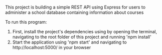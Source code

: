 This project is building a simple REST API using Express for users to administer a school database containing information about courses

To run this program:

1. First, install the project's dependencies using by opening the terminal, navigating to the root folder of this project and running 'npm install'
2. Start the application using 'npm start' and navigating to http://localhost:5000/ in your browser